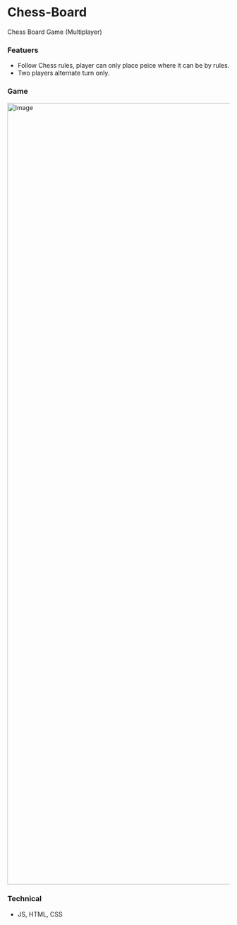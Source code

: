 # Chess-Board
Chess Board Game (Multiplayer)

### Featuers
- Follow Chess rules, player can only place peice where it can be by rules.
- Two players alternate turn only.


### Game

<img width="1772" alt="image" src="https://user-images.githubusercontent.com/40052045/197471422-fb3f0bf5-993c-4ee8-8f3b-313485c60ce5.png">

### Technical
- JS, HTML, CSS


